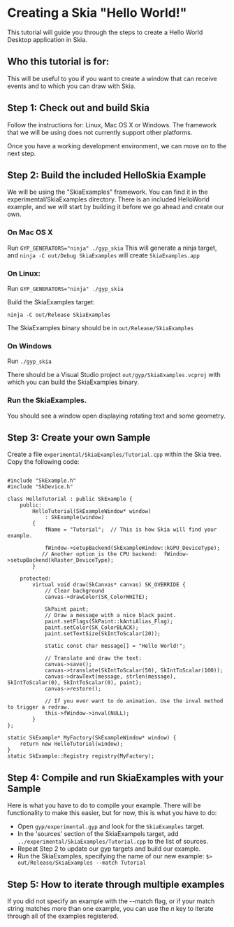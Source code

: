 Creating a Skia "Hello World!"
==============================

This tutorial will guide you through the steps to create a Hello World Desktop
application in Skia.

Who this tutorial is for:
-------------------------

This will be useful to you if you want to create a window that can receive
events and to which you can draw with Skia.

Step 1: Check out and build Skia
--------------------------------

Follow the instructions for: Linux, Mac OS X or Windows. The framework that we
will be using does not currently support other platforms.

Once you have a working development environment, we can move on to the next step.

Step 2: Build the included HelloSkia Example
--------------------------------------------

We will be using the "SkiaExamples" framework. You can find it in the
experimental/SkiaExamples directory. There is an included HelloWorld example,
and we will start by building it before we go ahead and create our own.

### On Mac OS X

Run `GYP_GENERATORS="ninja" ./gyp_skia`
This will generate a ninja target, and `ninja -C out/Debug SkiaExamples` will create `SkiaExamples.app`

### On Linux:
Run `GYP_GENERATORS="ninja" ./gyp_skia`

Build the SkiaExamples target:

    ninja -C out/Release SkiaExamples

The SkiaExamples binary should be in `out/Release/SkiaExamples`

### On Windows

Run `./gyp_skia`

There should be a Visual Studio project `out/gyp/SkiaExamples.vcproj`  with
which you can build the SkiaExamples binary.

### Run the SkiaExamples.

You should see a window open displaying rotating text and some geometry.

Step 3: Create your own Sample
------------------------------

Create a file `experimental/SkiaExamples/Tutorial.cpp` within the Skia tree.  Copy the following code:

~~~~

#include "SkExample.h"
#include "SkDevice.h"

class HelloTutorial : public SkExample {
    public:
        HelloTutorial(SkExampleWindow* window)
            : SkExample(window)
        {
            fName = "Tutorial";  // This is how Skia will find your example.

            fWindow->setupBackend(SkExampleWindow::kGPU_DeviceType);
           // Another option is the CPU backend:  fWindow->setupBackend(kRaster_DeviceType);
        }

    protected:
        virtual void draw(SkCanvas* canvas) SK_OVERRIDE {
            // Clear background
            canvas->drawColor(SK_ColorWHITE);

            SkPaint paint;
            // Draw a message with a nice black paint.
            paint.setFlags(SkPaint::kAntiAlias_Flag);
            paint.setColor(SK_ColorBLACK);
            paint.setTextSize(SkIntToScalar(20));

            static const char message[] = "Hello World!";

            // Translate and draw the text:
            canvas->save();
            canvas->translate(SkIntToScalar(50), SkIntToScalar(100));
            canvas->drawText(message, strlen(message), SkIntToScalar(0), SkIntToScalar(0), paint);
            canvas->restore();

            // If you ever want to do animation. Use the inval method to trigger a redraw.
            this->fWindow->inval(NULL);
        }
};

static SkExample* MyFactory(SkExampleWindow* window) {
    return new HelloTutorial(window);
}
static SkExample::Registry registry(MyFactory);

~~~~


Step 4: Compile and run SkiaExamples with your Sample
-----------------------------------------------------

Here is what you have to do to compile your example. There will be
functionality to make this easier, but for now, this is what you have to do:
  * Open `gyp/experimental.gyp` and look for the `SkiaExamples` target.
  * In the 'sources' section of the SkiaExampels target, add
    `../experimental/SkiaExamples/Tutorial.cpp` to the list of sources.
  * Repeat Step 2 to update our gyp targets and build our example.
  * Run the SkiaExamples, specifying the name of our new example: `$> out/Release/SkiaExamples --match Tutorial`

Step 5: How to iterate through multiple examples
------------------------------------------------

If you did not specify an example with the --match flag, or if your match
string matches more than one example, you can use the *n* key to iterate
through all of the examples registered.

